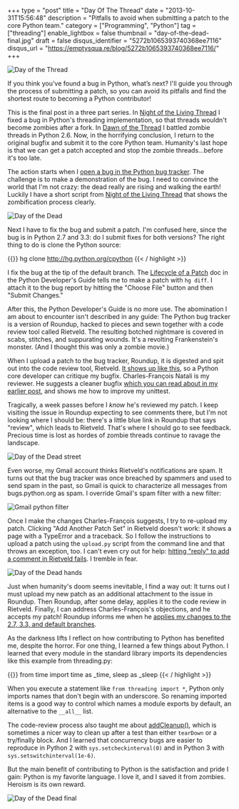 +++
type = "post"
title = "Day Of The Thread"
date = "2013-10-31T15:56:48"
description = "Pitfalls to avoid when submitting a patch to the core Python team."
category = ["Programming", "Python"]
tag = ["threading"]
enable_lightbox = false
thumbnail = "day-of-the-dead-final.jpg"
draft = false
disqus_identifier = "5272b1065393740368ee7116"
disqus_url = "https://emptysqua.re/blog/5272b1065393740368ee7116/"
+++

<p><img alt="Day of the Thread" src="day-of-the-thread.jpg" style="display:block; margin-left:auto; margin-right:auto;" title="Day of the Thread"/></p>
<p>If you think you’ve found a bug in Python, what’s next? I'll guide you through the process of submitting a patch, so you can avoid its pitfalls and find the shortest route to becoming a Python contributor!</p>
<p>This is the final post in a three part series. In <a href="/night-of-the-living-thread/">Night of the Living Thread</a> I fixed a bug in Python's threading implementation, so that threads wouldn't become zombies after a fork. In <a href="/dawn-of-the-thread/">Dawn of the Thread</a> I battled zombie threads in Python 2.6. Now, in the horrifying conclusion, I return to the original bugfix and submit it to the core Python team. Humanity's last hope is that we can get a patch accepted and stop the zombie threads...before it's too late.</p>
<p>The action starts when I <a href="http://bugs.python.org/review/18418">open a bug in the Python bug tracker</a>. The challenge is to make a demonstration of the bug. I need to convince the world that I'm not crazy: the dead really are rising and walking the earth! Luckily I have a short script from <a href="/night-of-the-living-thread/">Night of the Living Thread</a> that shows the zombification process clearly.</p>
<p><img alt="Day of the Dead" src="day-of-the-dead-head.jpg" style="display:block; margin-left:auto; margin-right:auto;" title="Day of the Dead"/></p>
<p>Next I have to fix the bug and submit a patch. I'm confused here, since the bug is in Python 2.7 and 3.3: do I submit fixes for both versions? The right thing to do is clone the Python source:</p>

{{<highlight plain>}}
hg clone http://hg.python.org/cpython
{{< / highlight >}}

<p>I fix the bug at the tip of the default branch. The <a href="http://docs.python.org/devguide/patch.html">Lifecycle of a Patch</a> doc in the Python Developer's Guide tells me to make a patch with <code>hg diff</code>. I attach it to the bug report by hitting the "Choose File" button and then "Submit Changes."</p>
<p>After this, the Python Developer's Guide is no more use. The abomination I am about to encounter isn't described in any guide: The Python bug tracker is a version of Roundup, hacked to pieces and sewn together with a code review tool called Rietveld. The resulting botched nightmare is covered in scabs, stitches, and suppurating wounds. It's a revolting Frankenstein's monster. (And I thought this was only a zombie movie.)</p>
<p>When I upload a patch to the bug tracker, Roundup, it is digested and spit out into the code review tool, Rietveld. <a href="http://bugs.python.org/review/18418/#ps8819">It shows up like this</a>, so a Python core developer can critique my bugfix. Charles-François Natali is my reviewer. He suggests a cleaner bugfix <a href="/night-of-the-living-thread/">which you can read about in my earlier post</a>, and shows me how to improve my unittest.</p>
<p>Tragically, a week passes before I <em>know</em> he's reviewed my patch. I keep visiting the issue in Roundup expecting to see comments there, but I'm not looking where I should be: there's a little blue link in Roundup that says "review", which leads to Rietveld. That's where I should go to see feedback. Precious time is lost as hordes of zombie threads continue to ravage the landscape.</p>
<p><img alt="Day of the Dead street" src="day-of-the-dead-street.jpg" style="display:block; margin-left:auto; margin-right:auto;" title="Day of the Dead street"/></p>
<p>Even worse, my Gmail account thinks Rietveld's notifications are spam. It turns out that the bug tracker was once breached by spammers and used to send spam in the past, so Gmail is quick to characterize all messages from bugs.python.org as spam. I override Gmail's spam filter with a new filter:</p>
<p><img alt="Gmail python filter" src="gmail-python-filter.png" style="display:block; margin-left:auto; margin-right:auto;" title="Gmail python filter"/></p>
<p>Once I make the changes Charles-François suggests, I try to re-upload my patch. Clicking "Add Another Patch Set" in Rietveld doesn't work: it shows a page with a TypeError and a traceback. So I follow the instructions to upload a patch using the <code>upload.py</code> script from the command line and that throws an exception, too. I can't even cry out for help: <a href="http://psf.upfronthosting.co.za/roundup/meta/issue517">hitting "reply" to add a comment in Rietveld fails</a>. I tremble in fear.</p>
<p><img alt="Day of the Dead hands" src="day-of-the-dead-hands.jpg" style="display:block; margin-left:auto; margin-right:auto;" title="Day of the Dead hands"/></p>
<p>Just when humanity's doom seems inevitable, I find a way out: It turns out I must upload my new patch as an additional attachment to the issue in Roundup. Then Roundup, after some delay, applies it to the code review in Rietveld. Finally, I can address Charles-François's objections, and he accepts my patch! Roundup informs me when he <a href="http://bugs.python.org/msg196581">applies my changes to the 2.7, 3.3, and default branches</a>.</p>
<p>As the darkness lifts I reflect on how contributing to Python has benefited me, despite the horror. For one thing, I learned a few things about Python. I learned that every module in the standard library imports its dependencies like this example from threading.py:</p>

{{<highlight python3>}}
from time import time as _time, sleep as _sleep
{{< / highlight >}}

<p>When you execute a statement like <code>from threading import *</code>, Python only imports names that don't begin with an underscore. So renaming imported items is a good way to control which names a module exports by default, an alternative to the <code>__all__</code> list.</p>
<p>The code-review process also taught me about <a href="http://docs.python.org/2/library/unittest.html#unittest.TestCase.addCleanup">addCleanup()</a>, which is sometimes a nicer way to clean up after a test than either <code>tearDown</code> or a try/finally block. And I learned that concurrency bugs are easier to reproduce in Python 2 with <code>sys.setcheckinterval(0)</code> and in Python 3 with <code>sys.setswitchinterval(1e-6)</code>.</p>
<p>But the main benefit of contributing to Python is the satisfaction and pride I gain: Python is my favorite language. I love it, and I saved it from zombies. Heroism is its own reward.</p>
<p><img alt="Day of the Dead final" src="day-of-the-dead-final.jpg" style="display:block; margin-left:auto; margin-right:auto;" title="Day of the Dead final"/></p>
